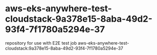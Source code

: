 # aws-eks-anywhere-test-cloudstack-9a378e15-8aba-49d2-93f4-7f1780a5294e-37
repository for use with E2E test job aws-eks-anywhere-test-cloudstack:9a378e15-8aba-49d2-93f4-7f1780a5294e-37
